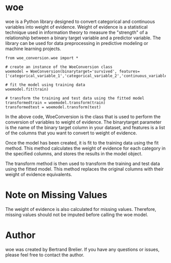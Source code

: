 # woe
woe is a Python library designed to convert categorical and continuous variables into weight of evidence. Weight of evidence is a statistical technique used in information theory to measure the "strength" of a relationship between a binary target variable and a predictor variable. The library can be used for data preprocessing in predictive modeling or machine learning projects.


```
from woe_conversion.woe import *

# create an instance of the WoeConversion class
woemodel = WoeConversion(binarytarget='survived', features=['categorical_variable_1','categorical_variable_2','continuous_variable_3'])

# fit the model using training data
woemodel.fit(train)

# transform the training and test data using the fitted model
transformedtrain = woemodel.transform(train)
transformedtest = woemodel.transform(test)
```

In the above code, WoeConversion is the class that is used to perform the conversion of variables to weight of evidence. The binarytarget parameter is the name of the binary target column in your dataset, and features is a list of the columns that you want to convert to weight of evidence.

Once the model has been created, it is fit to the training data using the fit method. This method calculates the weight of evidence for each category in the specified columns, and stores the results in the model object.

The transform method is then used to transform the training and test data using the fitted model. This method replaces the original columns with their weight of evidence equivalents.

# Note on Missing Values
The weight of evidence is also calculated for missing values. Therefore, missing values should not be imputed before calling the woe model.

# Author
woe was created by Bertrand Brelier. If you have any questions or issues, please feel free to contact the author.

